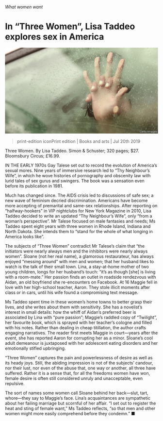 ###### What women want

# In “Three Women”, Lisa Taddeo explores sex in America 

![image](images/20190720_BKP507.jpg) 

> print-edition iconPrint edition | Books and arts | Jul 20th 2019 

Three Women. By Lisa Taddeo. Simon & Schuster; 320 pages; $27. Bloomsbury Circus; £16.99. 

IN THE EARLY 1970s Gay Talese set out to record the evolution of America’s sexual mores. Nine years of immersive research led to “Thy Neighbour’s Wife”, in which he wove histories of pornography and obscenity law with lurid tales of sex gurus and swingers. The book was a sensation even before its publication in 1981. 

Much has changed since. The AIDS crisis led to discussions of safe sex; a new wave of feminism decried discrimination. Americans have become more accepting of premarital and same-sex relationships. After reporting on “halfway-hookers” in VIP nightclubs for New York Magazine in 2010, Lisa Taddeo decided to write an updated “Thy Neighbour’s Wife”, only “from a woman’s perspective”. Mr Talese focused on male fantasies and needs; Ms Taddeo spent eight years with three women in Rhode Island, Indiana and North Dakota. She intends them to “stand for the whole of what longing in America looks like”. 

The subjects of “Three Women” contradict Mr Talese’s claim that “the initiators were nearly always men and the inhibitors were nearly always women”. Sloane (not her real name), a glamorous restaurateur, has always enjoyed “messing around” with men and women; that her husband likes to watch is the talk of their small town. Lina, a stay-at-home mother of two young children, longs for her husband’s touch: “it’s as though [she] is living with a room-mate.” Her passion finds an outlet in roadside rendezvous with Aidan, an old boyfriend she re-encounters on Facebook. At 16 Maggie fell in love with her high-school teacher, Aaron. They stole illicit moments after class or in cars, until his wife found a compromising text message. 

Ms Taddeo spent time in these women’s home towns to better grasp their lives, and she writes about them with sensitivity. She has a novelist’s interest in small details: how the whiff of Aidan’s preferred beer is associated by Lina with “pure passion”; Maggie’s raddled copy of “Twilight”, her favourite book, which is sprayed with her teacher’s cologne and filled with his notes. Rather than dealing in cheap titillation, the author crafts engaging narratives. The reader first meets Maggie in court—years after the event, she has reported Aaron for corrupting her as a minor. Sloane’s cool adult demeanour is juxtaposed with her adolescent eating disorders and her emotionally stifled upbringing. 

“Three Women” captures the pain and powerlessness of desire as well as its heady joys. Still, the abiding impression is not of the subjects’ candour, nor their lust, nor even of the abuse that, one way or another, all three have suffered. Rather it is a sense that, for all the freedoms women have won, female desire is often still considered unruly and unacceptable, even repulsive. 

The sort of names some women call Sloane behind her back—slut, tart, whore—they say to Maggie’s face. Lina’s acquaintances are sympathetic about her failing marriage but scornful of her affair. “I set out to register the heat and sting of female want,” Ms Taddeo reflects, “so that men and other women might more easily comprehend before they condemn.” ■ 

